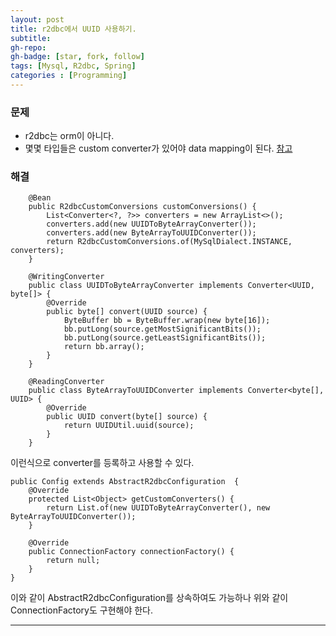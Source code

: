 ```yaml
---
layout: post
title: r2dbc에서 UUID 사용하기.
subtitle: 
gh-repo: 
gh-badge: [star, fork, follow]
tags: [Mysql, R2dbc, Spring]
categories : [Programming]
---
```



### 문제 
* r2dbc는 orm이 아니다.
* 몇몇 타입들은 custom converter가 있어야 data mapping이 된다.
[참고](https://docs.spring.io/spring-data/r2dbc/docs/1.2.2/reference/html/#mapping.types)

### 해결

```
    @Bean
    public R2dbcCustomConversions customConversions() {
        List<Converter<?, ?>> converters = new ArrayList<>();
        converters.add(new UUIDToByteArrayConverter());
        converters.add(new ByteArrayToUUIDConverter());
        return R2dbcCustomConversions.of(MySqlDialect.INSTANCE, converters);
    }

    @WritingConverter
    public class UUIDToByteArrayConverter implements Converter<UUID, byte[]> {
        @Override
        public byte[] convert(UUID source) {
            ByteBuffer bb = ByteBuffer.wrap(new byte[16]);
            bb.putLong(source.getMostSignificantBits());
            bb.putLong(source.getLeastSignificantBits());
            return bb.array();
        }
    }

    @ReadingConverter
    public class ByteArrayToUUIDConverter implements Converter<byte[], UUID> {
        @Override
        public UUID convert(byte[] source) {
            return UUIDUtil.uuid(source);
        }
    }
```

이런식으로 converter를 등록하고 사용할 수 있다.  
```
public Config extends AbstractR2dbcConfiguration  {
    @Override
    protected List<Object> getCustomConverters() {
        return List.of(new UUIDToByteArrayConverter(), new ByteArrayToUUIDConverter());
    }

    @Override
    public ConnectionFactory connectionFactory() {
        return null;
    }
}
```
이와 같이 AbstractR2dbcConfiguration를 상속하여도 가능하나 위와 같이 ConnectionFactory도 구현해야 한다.

---
